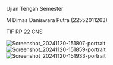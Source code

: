 Ujian Tengah Semester 

M Dimas Daniswara Putra (22552011263)

TIF RP 22 CNS

![Screenshot_20241120-151807-portrait](https://github.com/user-attachments/assets/2e90eaf0-fc97-498f-b652-dbe90ca6d46a) ![Screenshot_20241120-151859-portrait](https://github.com/user-attachments/assets/b18ded46-bac7-4bab-af6f-e4f3b84a0a07) ![Screenshot_20241120-151933-portrait](https://github.com/user-attachments/assets/f021548f-38d7-4e1d-8fad-bf3f0f75fd85)




